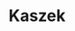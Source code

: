 ---
layout: firm_page
title: "Kaszek"
id: "kaszek.com"
permalink: "/kaszekkaszek.com/"
website: "https://www.kaszek.com"
offices: "Bogotá (Colombia), Mexico City (Mexico), Montevideo (Uruguay), São Paulo (Brazil), Buenos Aires (Argentina)"
investment_stages: "Seed, Series A, Series B"
portfolio_companies: "99 Minutos, Alice, Aplazo, Ayenda, Azos, Belvo, Bia, Bitso, Brandlovrs, Brinta, Camino, Casai, Chiper, Clara, Cobre, Cometa, Comp, Compara, Contabilizei, Cora, Covalto, Crabi, Crack the Code, Creditas, Cuenca, Cxc, Digital House, Docket, Dolarapp, Dr Consulta, Draftea, Eva, Escale, Exactly, Fintual, GoIntegro, Gopass, Gringo, Guiabolso, Guiche Virtual, Hash, Hubla, Isaac, Jokr, Justos, Kalto, Kanastra, Kavak, Konfío, Kuri, Kushki, Lahaus, Legiti, Lemon Energy, LivUp, Loggi, MadeiraMadeira, Melvi, Minka, Mombak, Musa, Neta, NotCo, Nubank, Nuvemshop, Olga Ri, Open Education, Petlove, Phage, Picaio, Pipo Saude, Pitzi, Pomelo, Quanto, QuintoAndar, Remessa, Sallve, Sofia, Somos, Sooper, Sou Smile, SuaQuadra, Tapi, Technisys, Theia, Tienda Pago, Tino, Trela, Truora, Urbvan, Valoreo, Volanty, Warren, Gympass, Winnin, Woba, Xepelin, Yuno, Z1, Zatlas"
portfolio_link: "https://www.kaszek.com/companies/"
investment_markets: "Financial services, education, healthcare, ecommerce, marketplaces, enterprise software, SaaS, FinTech"
founded_year: "2011"
description: "Kaszek is a venture capital firm focused on technology companies in Latin America. They provide capital and expertise in various areas, supporting founders from seed stage through pre-IPO."
linkedin: "https://www.linkedin.com/company/2892335"
twitter: "https://twitter.com/kaszekventures"
instagram: "https://www.instagram.com/kaszekventures"
team_page: "https://www.kaszek.com/people/"
investor_type: "Venture Capital"
crunchbase: "https://www.crunchbase.com/organization/kaszek-ventures"
pitchbook: "https://pitchbook.com/profiles/investor/52902-10"

# SEO Optimization
meta_title: "Kaszek - VC Firm - projectstartups.com"
meta_description: "Kaszek, Kaszek is a venture capital firm focused on technology companies in Latin America. They provide capital and expertise in various areas, supporting fou..."
meta_keywords: "Kaszek, Financial services, education, healthcare, ecommerce, marketplaces, enterprise software, SaaS, FinTech, VC firm, venture capital, startup investor, projectstartups.com"
canonical_url: "https://vc.projectstartups.com/kaszekkaszek.com/"
---